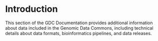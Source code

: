 # Introduction

This section of the GDC Documentation provides additional information about data included in the Genomic Data Commons, including technical details about data formats, bioinformatics pipelines, and data releases.
